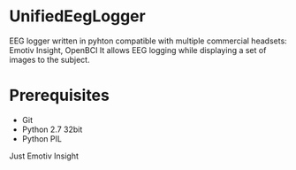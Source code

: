 # UnifiedEegLogger
EEG logger written in pyhton compatible with multiple commercial headsets: Emotiv Insight, OpenBCI
It allows EEG logging while displaying a set of images to the subject.

# Prerequisites
- Git
- Python 2.7 32bit
- Python PIL

Just Emotiv Insight